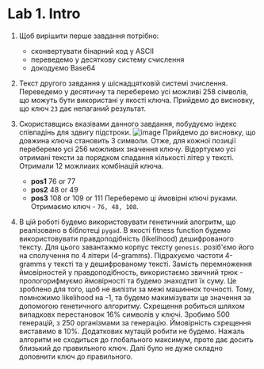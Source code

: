 # Lab 1. Intro
1. Щоб вирішити перше завдання потрібно:
	- сконвертувати бінарний код у ASCII
	- переведемо у десяткову систему счислення
	- докодуємо Base64

2. Текст другого завдання у шіснадцятковій системі зчислення. Переведемо у десятичну та переберемо усі можливі 258 сімволів, що можуть бути використані у якості ключа. Прийдемо до висновку, що ключ `23` дає непаганий результат.
3. Скориставщись вказівами данного завдання, побудуємо індекс співпадінь для здвигу підстроки.
![image](./imgs/ioc.PNG)
Прийдемо до висновку, що довжина ключа становить 3 символи. Отже, для кожної позиції переберемо усі 256 можливих значення ключу. Відортуємо усі отримані тексти за порядком спадання кількості літер у тексті. Отримали 12 можлиаих комбінацій ключа.
	- **pos1**  76 or  77
	- **pos2**  48 or  49
 	- **pos3** 108 or 109 or 111
 Переберемо ці ймовірні ключі руками. Отримаємо ключ - `76, 48, 108`.
 4. В цій роботі будемо використовувати генетичний алогритм, що реалізовано в біблотеці `pygad`.
 В якості fitness function будемо використовувати правдоподібність (likelihood) дешифрованого тексту. Для цього завантажмо корпус тексту `genesis`. розіб'ємо його на сполучення по 4 літери (4-gramms). Підрахуємо частоти 4-gramms у тексті та у дешифрованому тексті. Замість перемноження ймовірностей у правдоподібность, використаємо звичний трюк - прологорифмуємо ймовірності та будемо знаходтит їх суму. Це зроблено для того, щоб не вилізти за межі машиннох точності. Тому, помножимо likelihood на -1, та будемо макимізувати це значення за допомогою генетичного алгоритму.
Схрещення робиться шляхом випадковх перестановок 16% символів у ключі. Зробимо 500 генерацій, з 250 організмами за генерацію. Ймовірність схрещення виставимо в 10%. Додаткових мутацій робити не будемо. 
Нажаль алгоритм не сходиться до глобального максимум, проте дає досить близький до правильного ключ. Далі було не дуже складно доповнити ключ до правильного.
